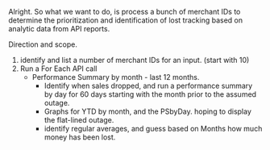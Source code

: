 Alright. So what we want to do, is process a bunch of merchant IDs to determine the prioritization and identification of lost tracking based on analytic data from API reports.

Direction and scope.

1. identify and list a number of merchant IDs for an input. (start with 10)
2. Run a For Each API call
    - Performance Summary by month - last 12 months.
        - Identify when sales dropped, and run a performance summary by day for 60 days starting with the month prior to the assumed outage.
        - Graphs for YTD by month, and the PSbyDay. hoping to display the flat-lined outage.
        - identify regular averages, and guess based on Months how much money has been lost.

